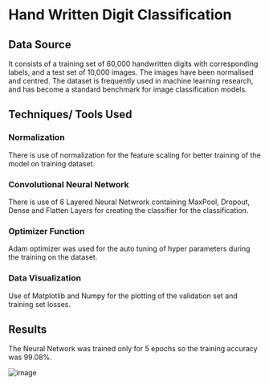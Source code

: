 # Hand Written Digit Classification

## Data Source
  It consists of a training set of 60,000 handwritten digits with corresponding labels, and a test set of 10,000 images. The images have been normalised and centred. The dataset is frequently used in machine learning research, and has become a standard benchmark for image classification models.
  
## Techniques/ Tools Used
### Normalization
  There is use of normalization for the feature scaling for better training of the model on training dataset.
  
### Convolutional Neural Network
  There is use of 6 Layered Neural Netwrork containing MaxPool, Dropout, Dense and Flatten Layers for creating the classifier for the classification.
 
### Optimizer Function
  Adam optimizer was used for the auto tuning of hyper parameters during the training on the dataset.

### Data Visualization
  Use of Matplotlib and Numpy for the plotting of the validation set and training set losses.

## Results
  The Neural Network was trained only for 5 epochs so the training accuracy was 99.08%.
  
  ![image](https://user-images.githubusercontent.com/64379996/182150463-36b6baea-16c2-40df-9e8e-549348b20655.png)
